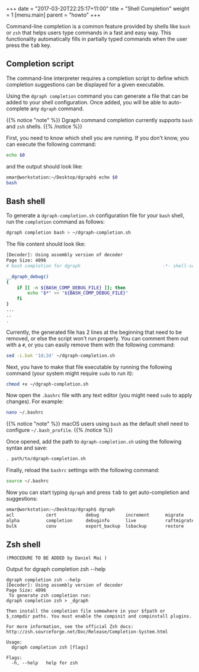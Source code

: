 +++
date = "2017-03-20T22:25:17+11:00"
title = "Shell Completion"
weight = 1
[menu.main]
    parent = "howto"
+++

Command-line completion is a common feature provided by shells like `bash` or `zsh` that helps users type commands in a fast and easy way.
This functionality automatically fills in partially typed commands when the user press the <kbd>tab</kbd> key.

## Completion script

The command-line interpreter requires a completion script to define which completion suggestions can be displayed for a given executable. 

Using the `dgraph completion` command you can generate a file that can be added to your shell configuration. Once added, you will be able to auto-complete any `dgraph` command.

{{% notice "note" %}}
Dgraph command completion currently supports `bash` and `zsh` shells.
{{% /notice %}}

First, you need to know which shell you are running. If you don't know, you can execute the following command:
```sh
echo $0
```

and the output should look like:

```sh
omar@workstation:~/Desktop/dgraph$ echo $0
bash
```

## Bash shell

To generate a `dgraph-completion.sh` configuration file for your `bash` shell, run the `completion` command as follows:

```sh
dgraph completion bash > ~/dgraph-completion.sh
```

The file content should look like:

```bash
[Decoder]: Using assembly version of decoder
Page Size: 4096
# bash completion for dgraph                               -*- shell-script -*-

__dgraph_debug()
{
    if [[ -n ${BASH_COMP_DEBUG_FILE} ]]; then
        echo "$*" >> "${BASH_COMP_DEBUG_FILE}"
    fi
}
...
..
.
```

Currently, the generated file has 2 lines at the beginning that need to be removed, or else the script won't run properly.
You can comment them out with a `#`, or you can easily remove them with the following command:

```sh
sed -i.bak '1d;2d' ~/dgraph-completion.sh
```

Next, you have to make that file executable by running the following command (your system might require `sudo` to run it):

```sh
chmod +x ~/dgraph-completion.sh
```

Now open the `.bashrc` file with any text editor (you might need `sudo` to apply changes). For example:

```sh
nano ~/.bashrc
```

{{% notice "note" %}}
macOS users using `bash` as the default shell need to configure `~/.bash_profile`.
{{% /notice %}}

Once opened, add the path to `dgraph-completion.sh` using the following syntax and save:

```sh
. path/to/dgraph-completion.sh
```

Finally, reload the `bashrc` settings with the following command:

```sh
source ~/.bashrc
```

Now you can start typing `dgraph` and press <kbd>tab</kbd> to get auto-completion and suggestions:

```txt
omar@workstation:~/Desktop/dgraph$ dgraph 
acl            cert           debug          increment      migrate        tool           zero
alpha          completion     debuginfo      live           raftmigrate    upgrade        
bulk           conv           export_backup  lsbackup       restore        version   
```

## Zsh shell

`(PROCEDURE TO BE ADDED by Daniel Mai )`

Output for dgraph completion zsh --help

```
dgraph completion zsh --help
[Decoder]: Using assembly version of decoder
Page Size: 4096
 To generate zsh completion run:
dgraph completion zsh > _dgraph

Then install the completion file somewhere in your $fpath or
$_compdir paths. You must enable the compinit and compinstall plugins.

For more information, see the official Zsh docs:
http://zsh.sourceforge.net/Doc/Release/Completion-System.html
 
Usage:
  dgraph completion zsh [flags] 

Flags:
  -h, --help   help for zsh
```

